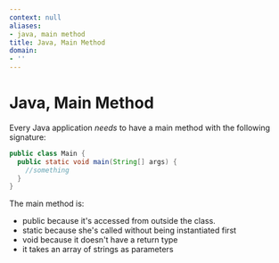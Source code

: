 ```yaml
---
context: null
aliases:
- java, main method
title: Java, Main Method
domain:
- ''
---
```


# Java, Main Method

Every Java application _needs_ to have a main method with the following signature:
```java
public class Main {
  public static void main(String[] args) {
    //something
  }
}
```

The main method is:
- public because it's accessed from outside the class.
- static because she's called without being instantiated first
- void because it doesn't have a return type
- it takes an array of strings as parameters